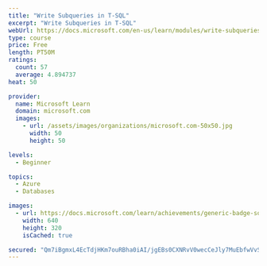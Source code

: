 ```yaml
---
title: "Write Subqueries in T-SQL"
excerpt: "Write Subqueries in T-SQL"
webUrl: https://docs.microsoft.com/en-us/learn/modules/write-subqueries/
type: course
price: Free
length: PT50M
ratings:
  count: 57
  average: 4.894737
heat: 50

provider:
  name: Microsoft Learn
  domain: microsoft.com
  images:
    - url: /assets/images/organizations/microsoft.com-50x50.jpg
      width: 50
      height: 50

levels:
  - Beginner

topics:
  - Azure
  - Databases

images:
  - url: https://docs.microsoft.com/learn/achievements/generic-badge-social.png
    width: 640
    height: 320
    isCached: true

secured: "Qm7iBgmxL4EcTdjHKm7ouRBha0iAI/jgEBs0CXNRvV0wecCeJly7MuEbfwVvSKGYKgCmnCUtvZ8BfGNQSk1iIQPunBCNJzakiyip9FkItH1OiEBBOjveJP027bMsfo6gkLtp9gUFUuY9FzNv4gHU5sjaBuYLmCbH12n3xjxfpE7aKsqcP1pHsZKoP61Lj7SITrazni2mwHzN4d8wQsEt7g/ResJE2AxFMmMkSihiJnVvxbO9I7UiLPlX/CRaKtNVz7sLd5jzzxUppF8SyuoeG4sT+6NeRq6m0r+a69u6zAKiQVrvoqv5jzqO5uyyraZ9cN/u415PlnSI2iAscJFxmQRkPjV0AljKwctx0zM8Ys1PolyfeFe0dB1gHUv+Yc3yzP0wEom+uq99M/W6Cjf7jpOEyco8zgMs++MdbsI2jW4=;MXonNoh95POggNasjf2X5Q=="
---
```


